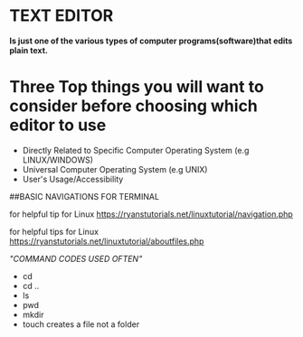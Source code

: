 # TEXT EDITOR
**Is just one of the various types of computer programs(software)that edits plain text.**

# Three Top things you will want to consider before choosing which editor to use
 - Directly Related to Specific Computer Operating System (e.g LINUX/WINDOWS)
 - Universal Computer Operating System (e.g UNIX)
 - User's Usage/Accessibility


##BASIC NAVIGATIONS FOR TERMINAL

for helpful tip for Linux https://ryanstutorials.net/linuxtutorial/navigation.php


 for helpful tips for Linux  https://ryanstutorials.net/linuxtutorial/aboutfiles.php






*"COMMAND CODES USED OFTEN"*
- cd
- cd ..
- ls 
- pwd
- mkdir
- touch creates a file not a folder
